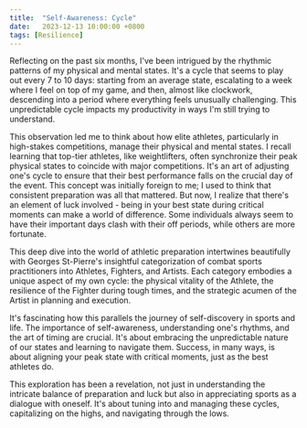 ```yaml
---
title:  "Self-Awareness: Cycle"
date:   2023-12-13 10:00:00 +0800
tags: [Resilience]
---
```


Reflecting on the past six months, I've been intrigued by the rhythmic patterns of my physical and mental states. It's a cycle that seems to play out every 7 to 10 days: starting from an average state, escalating to a week where I feel on top of my game, and then, almost like clockwork, descending into a period where everything feels unusually challenging. This unpredictable cycle impacts my productivity in ways I'm still trying to understand.

This observation led me to think about how elite athletes, particularly in high-stakes competitions, manage their physical and mental states. I recall learning that top-tier athletes, like weightlifters, often synchronize their peak physical states to coincide with major competitions. It's an art of adjusting one's cycle to ensure that their best performance falls on the crucial day of the event. This concept was initially foreign to me; I used to think that consistent preparation was all that mattered. But now, I realize that there's an element of luck involved - being in your best state during critical moments can make a world of difference. Some individuals always seem to have their important days clash with their off periods, while others are more fortunate.

This deep dive into the world of athletic preparation intertwines beautifully with Georges St-Pierre's insightful categorization of combat sports practitioners into Athletes, Fighters, and Artists. Each category embodies a unique aspect of my own cycle: the physical vitality of the Athlete, the resilience of the Fighter during tough times, and the strategic acumen of the Artist in planning and execution.

It's fascinating how this parallels the journey of self-discovery in sports and life. The importance of self-awareness, understanding one's rhythms, and the art of timing are crucial. It's about embracing the unpredictable nature of our states and learning to navigate them. Success, in many ways, is about aligning your peak state with critical moments, just as the best athletes do.

This exploration has been a revelation, not just in understanding the intricate balance of preparation and luck but also in appreciating sports as a dialogue with oneself. It's about tuning into and managing these cycles, capitalizing on the highs, and navigating through the lows.